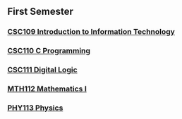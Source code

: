 ## First Semester

### [CSC109 Introduction to Information Technology](https://github.com/WilcyWilson/CSIT-All/tree/master/FirstSemester/IntroductionToInformationTechnology#readme)

### [CSC110 C Programming](https://github.com/WilcyWilson/CSIT-All/tree/master/FirstSemester/CProgramming#readme)

### [CSC111 Digital Logic](https://github.com/WilcyWilson/CSIT-All/tree/master/FirstSemester/DigitalLogic#readme)

### [MTH112 Mathematics I](https://github.com/WilcyWilson/CSIT-All/tree/master/FirstSemester/MathematicsI#readme)

### [PHY113 Physics](https://github.com/WilcyWilson/CSIT-All/tree/master/FirstSemester/Physics#readme)


